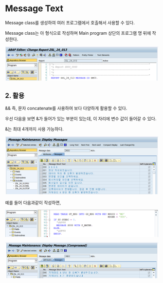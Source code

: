 # Message Text

Message class를 생성하여 여러 프로그램에서 호출해서 사용할 수 있다. 

Message class는 아 형식으로 작성하며 Main program 상단의 프로그램 명 뒤에 작성한다. 

![Main program](../../.gitbook/assets/image%20%28371%29.png)

## 2. 활용

&& 즉, 문자 concatenate를 사용하여 보다 다양하게 활용할 수 있다. 

우선 다음을 보면 &가 들어가 있는 부분이 있는데, 이 자리에 변수 값이 들어갈 수 있다.

&는 최대 4개까지 사용 가능하다. 

![](../../.gitbook/assets/image%20%28387%29.png)

예를 들어 다음과같이 작성하면, 

![](../../.gitbook/assets/image%20%28359%29.png)

![](../../.gitbook/assets/image%20%28343%29.png)


